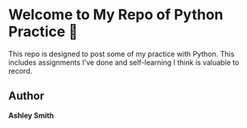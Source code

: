 # Welcome to My Repo of Python Practice 👋

This repo is designed to post some of my practice with Python. This includes assignments I've done and self-learning I think is valuable to record.

## Author

**Ashley Smith**
